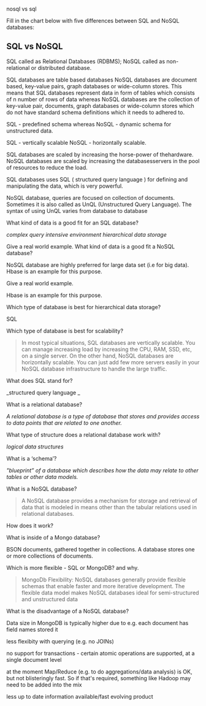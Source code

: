 nosql vs sql

Fill in the chart below with five differences between SQL and NoSQL databases:

## SQL	vs NoSQL
 	 
SQL called as Relational Databases (RDBMS); 
NoSQL  called as non-relational or distributed database.

SQL databases are table based databases
NoSQL databases are document based, key-value pairs, graph databases or wide-column stores. 
This means that SQL databases represent data in form of tables which consists of n number of rows of data whereas NoSQL databases are the collection of key-value pair, documents, graph databases or wide-column stores which do not have standard schema definitions which it needs to adhered to.

SQL - predefined schema whereas 
NoSQL - dynamic schema for unstructured data.

SQL - vertically scalable
NoSQL - horizontally scalable. 
 
SQL databases are scaled by increasing the horse-power of thehardware. NoSQL databases are scaled by increasing the databasesservers in the pool of resources to reduce the load.

SQL databases uses SQL ( structured query language ) for defining and manipulating the data, which is very powerful. 

NoSQL database, queries are focused on collection of documents. Sometimes it is also called as UnQL (Unstructured Query Language). The syntax of using UnQL varies from database to database
 	 
 	 
What kind of data is a good fit for an SQL database?

_complex query intensive environment hierarchical data storage_

Give a real world example.
What kind of data is a good fit a NoSQL database?

NoSQL database are highly preferred for large data set (i.e for big data). Hbase is an example for this purpose.

Give a real world example.

Hbase is an example for this purpose.

Which type of database is best for hierarchical data storage?

SQL

Which type of database is best for scalability?

>In most typical situations, SQL databases are vertically scalable. You can manage increasing load by increasing the CPU, RAM, SSD, etc, on a single server. On the other hand, NoSQL databases are horizontally scalable. You can just add few more servers easily in your NoSQL database infrastructure to handle the large traffic.

What does SQL stand for?

_structured query language _

What is a relational database?

_A relational database is a type of database that stores and provides access to data points that are related to one another._

What type of structure does a relational database work with?

_logical data structures_

What is a ‘schema’?

_"blueprint” of a database which describes how the data may relate to other tables or other data models._

What is a NoSQL database?

>A NoSQL database provides a mechanism for storage and retrieval of data that is modeled in means other than the tabular relations used in relational databases.

How does it work?

What is inside of a Mongo database?

BSON documents, gathered together in collections. A database stores one or more collections of documents.

Which is more flexible - SQL or MongoDB? and why.

>MongoDb
Flexibility: NoSQL databases generally provide flexible schemas that enable faster and more iterative development. The flexible data model makes NoSQL databases ideal for semi-structured and unstructured data

What is the disadvantage of a NoSQL database?

Data size in MongoDB is typically higher due to e.g. each document has field names stored it

less flexibity with querying (e.g. no JOINs)

no support for transactions - certain atomic operations are supported, at a single document level

at the moment Map/Reduce (e.g. to do aggregations/data analysis) is OK, but not blisteringly fast. So if that's required, something like Hadoop may need to be added into the mix

less up to date information available/fast evolving product